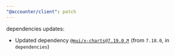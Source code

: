 ```yaml
---
"@accounter/client": patch
---
```

dependencies updates:
  - Updated dependency [`@mui/x-charts@7.19.0` ↗︎](https://www.npmjs.com/package/@mui/x-charts/v/7.19.0) (from `7.18.0`, in `dependencies`)
